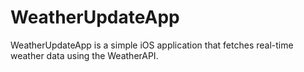 # WeatherUpdateApp
WeatherUpdateApp is a simple iOS application that fetches real-time weather data using the WeatherAPI.
